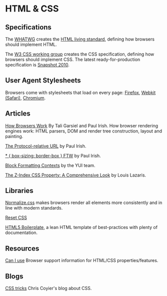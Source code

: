 HTML & CSS
=

## Specifications

The [WHATWG](http://www.whatwg.org/specs/web-apps/current-work/multipage/) creates the [HTML living standard](http://www.whatwg.org/specs/web-apps/current-work/multipage/), defining how browsers should implement HTML.

The [W3 CSS working group](http://www.w3.org/Style/CSS/members) creates the CSS specification, defining how browsers should implement CSS. The latest ready-for-production specification is [Snapshot 2010](http://www.w3.org/TR/css-2010/).

## User Agent Stylesheets

Browsers come with stylesheets that load on every page: [Firefox](http://mxr.mozilla.org/mozilla-central/source/layout/style/html.css), [Webkit (Safari)](http://trac.webkit.org/browser/trunk/Source/WebCore/css/html.css), [Chromium](https://code.google.com/p/chromium/codesearch#chromium/src/third_party/WebKit/Source/core/css/html.css).

## Articles

[How Browsers Work](http://www.html5rocks.com/en/tutorials/internals/howbrowserswork/) By Tali Garsiel and Paul Irish. How browser rendering engines work: HTML parsers, DOM and render tree construction, layout and painting.

[The Protocol-relative URL](http://www.paulirish.com/2010/the-protocol-relative-url/) by Paul Irish.

[* { box-sizing: border-box } FTW](http://www.paulirish.com/2012/box-sizing-border-box-ftw/) by Paul Irish.

[Block Formatting Contexts](http://www.yuiblog.com/blog/2010/05/19/css-101-block-formatting-contexts/) by the YUI team.

[The Z-Index CSS Property: A Comprehensive Look](http://www.smashingmagazine.com/2009/09/15/the-z-index-css-property-a-comprehensive-look/) by Louis Lazaris.

## Libraries

[Normalize.css](http://necolas.github.io/normalize.css/) makes browsers render all elements more consistently and in line with modern standards.

[Reset CSS](http://meyerweb.com/eric/tools/css/reset/)

[HTML5 Boilerplate](http://html5boilerplate.com/), a lean HTML template of best-practices with plenty of documentation.

## Resources

[Can I use](http://caniuse.com/) Browser support information for HTML/CSS properties/features.

## Blogs

[CSS tricks](http://css-tricks.com) Chris Coyier's blog about CSS.